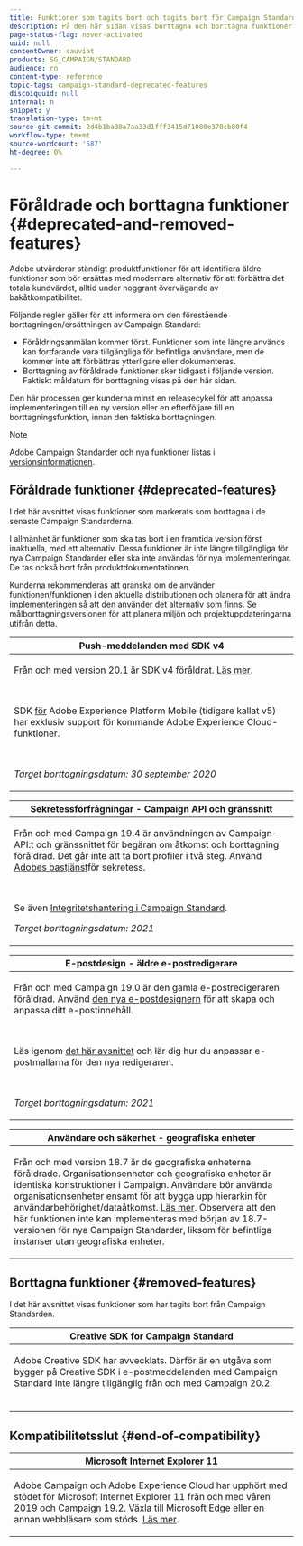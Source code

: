 ```yaml
---
title: Funktioner som tagits bort och tagits bort för Campaign Standarden
description: På den här sidan visas borttagna och borttagna funktioner för Adobe Campaign Standard.
page-status-flag: never-activated
uuid: null
contentOwner: sauviat
products: SG_CAMPAIGN/STANDARD
audience: rn
content-type: reference
topic-tags: campaign-standard-deprecated-features
discoiquuid: null
internal: n
snippet: y
translation-type: tm+mt
source-git-commit: 2d4b1ba38a7aa33d1fff3415d71080e370cb80f4
workflow-type: tm+mt
source-wordcount: '587'
ht-degree: 0%

---
```



# Föråldrade och borttagna funktioner {#deprecated-and-removed-features}

Adobe utvärderar ständigt produktfunktioner för att identifiera äldre funktioner som bör ersättas med modernare alternativ för att förbättra det totala kundvärdet, alltid under noggrant övervägande av bakåtkompatibilitet.

Följande regler gäller för att informera om den förestående borttagningen/ersättningen av Campaign Standard:

* Föråldringsanmälan kommer först. Funktioner som inte längre används kan fortfarande vara tillgängliga för befintliga användare, men de kommer inte att förbättras ytterligare eller dokumenteras.
* Borttagning av föråldrade funktioner sker tidigast i följande version. Faktiskt måldatum för borttagning visas på den här sidan.

Den här processen ger kunderna minst en releasecykel för att anpassa implementeringen till en ny version eller en efterföljare till en borttagningsfunktion, innan den faktiska borttagningen.

>[!NOTE]
>Adobe Campaign Standarder och nya funktioner listas i [versionsinformationen](../../rn/using/release-notes.md).


## Föråldrade funktioner {#deprecated-features}

I det här avsnittet visas funktioner som markerats som borttagna i de senaste Campaign Standarderna.

I allmänhet är funktioner som ska tas bort i en framtida version först inaktuella, med ett alternativ. Dessa funktioner är inte längre tillgängliga för nya Campaign Standarder eller ska inte användas för nya implementeringar. De tas också bort från produktdokumentationen.

Kunderna rekommenderas att granska om de använder funktionen/funktionen i den aktuella distributionen och planera för att ändra implementeringen så att den använder det alternativ som finns. Se målborttagningsversionen för att planera miljön och projektuppdateringarna utifrån detta.

<table> 
 <thead> 
  <tr> 
   <th> <strong>Push-meddelanden med SDK v4</strong><br /> </th> 
  </tr> 
 </thead> 
 <tbody> 
  <tr> 
   <td> <p> Från och med version 20.1 är SDK v4 föråldrat. <a href="https://aep-sdks.gitbook.io/docs/version-4-sdk-end-of-support-faq">Läs mer</a>.</p><br/>
   <p>SDK <a href="https://aep-sdks.gitbook.io/docs/">för</a> Adobe Experience Platform Mobile (tidigare kallat v5) har exklusiv support för kommande Adobe Experience Cloud-funktioner.</p></br>
     <p>
     <em>Target borttagningsdatum: 30 september 2020</em></p>
     </td> 
  </tr> 
 </tbody> 
</table>
<table> 
 <thead> 
  <tr> 
   <th> <strong>Sekretessförfrågningar - Campaign API och gränssnitt</strong><br /> </th> 
  </tr> 
 </thead> 
 <tbody> 
  <tr> 
   <td> <p>Från och med Campaign 19.4 är användningen av Campaign-API:t och gränssnittet för begäran om åtkomst och borttagning föråldrad. Det går inte att ta bort profiler i två steg. Använd <a href="https://www.adobe.io/apis/experiencecloud/gdpr.html">Adobes bastjänst</a>för sekretess.</p></br>
   <p>Se även <a href="https://helpx.adobe.com/campaign/kb/acs-privacy.html">Integritetshantering i Campaign Standard</a>.</p>
  <p> 
  <em>Target borttagningsdatum: 2021</em></p>
   </td> 
  </tr> 
 </tbody> 
</table>

<table> 
 <thead> 
  <tr> 
   <th> <strong>E-postdesign - äldre e-postredigerare</strong><br /> </th> 
  </tr> 
 </thead> 
 <tbody> 
  <tr> 
   <td> <p>Från och med Campaign 19.0 är den gamla e-postredigeraren föråldrad. Använd <a href="https://docs.adobe.com/content/help/en/campaign-standard/using/designing-content/designing-content-in-adobe-campaign.html">den nya e-postdesignern</a> för att skapa och anpassa ditt e-postinnehåll. </p></br>
   <p>Läs igenom <a href="https://docs.adobe.com/content/help/en/campaign-standard/using/designing-content/building-email-content/using-existing-content.html">det här avsnittet</a> och lär dig hur du anpassar e-postmallarna för den nya redigeraren.</p></br>
  <p> 
  <em>Target borttagningsdatum: 2021</em></p>
   </td> 
  </tr> 
 </tbody> 
</table>

<table> 
 <thead> 
  <tr> 
   <th> <strong>Användare och säkerhet - geografiska enheter</strong><br /> </th> 
  </tr> 
 </thead> 
 <tbody> 
  <tr> 
   <td> <p>Från och med version 18.7 är de geografiska enheterna föråldrade. Organisationsenheter och geografiska enheter är identiska konstruktioner i Campaign. Användare bör använda organisationsenheter ensamt för att bygga upp hierarkin för användarbehörighet/dataåtkomst. <a href="https://helpx.adobe.com/campaign/standard/administration/using/organizational-units.html">Läs mer</a>. Observera att den här funktionen inte kan implementeras med början av 18.7-versionen för nya Campaign Standarder, liksom för befintliga instanser utan geografiska enheter.</p>
   </td> 
  </tr> 
 </tbody> 
</table>

## Borttagna funktioner {#removed-features}

I det här avsnittet visas funktioner som har tagits bort från Campaign Standarden.

<table> 
 <thead> 
  <tr> 
   <th> <strong>Creative SDK for Campaign Standard</strong><br /> </th> 
  </tr> 
 </thead> 
 <tbody> 
  <tr> 
   <td> <p>Adobe Creative SDK har avvecklats. Därför är en utgåva som bygger på Creative SDK i e-postmeddelanden med Campaign Standard inte längre tillgänglig från och med Campaign 20.2.</p></br>
   </td> 
  </tr> 
 </tbody> 
</table>

## Kompatibilitetsslut {#end-of-compatibility}

<table> 
 <thead> 
  <tr> 
   <th> <strong>Microsoft Internet Explorer 11</strong><br /> </th> 
  </tr> 
 </thead> 
 <tbody> 
  <tr> 
   <td> <p>Adobe Campaign och Adobe Experience Cloud har upphört med stödet för Microsoft Internet Explorer 11 från och med våren 2019 och Campaign 19.2. Växla till Microsoft Edge eller en annan webbläsare som stöds. <a href="https://docs.adobe.com/content/help/en/campaign-standard/using/administrating/about-configuration-guidelines.html#compatible-browsers">Läs mer</a>.</p>
   </td> 
  </tr> 
 </tbody> 
</table>
